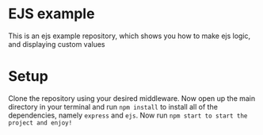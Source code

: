 # EJS example
This is an ejs example repository, which shows you how to make ejs logic, and displaying custom values

# Setup
Clone the repository using your desired middleware. Now open up the main directory in your terminal and run `npm install` to install all of the dependencies, namely `express` and `ejs`. Now run `npm start to start the project and enjoy!`